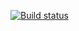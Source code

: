 [![Build status](https://ci.appveyor.com/api/projects/status/37bmy20tm4fojkdu?svg=true)](https://ci.appveyor.com/project/KuzminaYuliya/ajs-10-1-promises)
